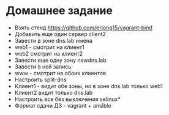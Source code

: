# Домашнее задание
+ Взять стенд https://github.com/erlong15/vagrant-bind
+ Добавить еще один сервер client2
+ Завести в зоне dns.lab имена
+ web1 - смотрит на клиент1 
+ web2 смотрит на клиент2
+ Завести еще одну зону newdns.lab
+ Завести в ней запись
+ www - смотрит на обоих клиентов
+ Настроить split-dns
+ Клиент1 - видит обе зоны, но в зоне dns.lab только web1
+ Клиент2 видит только dns.lab
+ Настроить все без выключения selinux*
+ Формат сдачи ДЗ - vagrant + ansible
